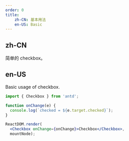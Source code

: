 ```yaml
---
order: 0
title:
    zh-CN: 基本用法
    en-US: Basic
---
```


## zh-CN

简单的 checkbox。

## en-US

Basic usage of checkbox.

````jsx
import { Checkbox } from 'antd';

function onChange(e) {
  console.log(`checked = ${e.target.checked}`);
}

ReactDOM.render(
  <Checkbox onChange={onChange}>Checkbox</Checkbox>,
  mountNode);
````
